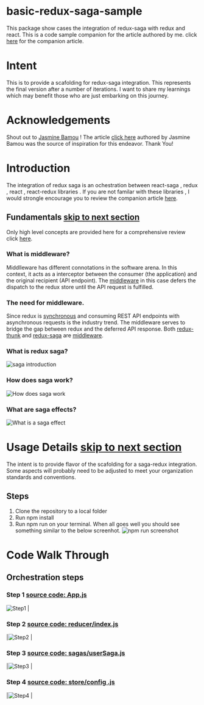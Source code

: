 # basic-redux-saga-sample

This package show cases the integration of redux-saga with redux and react. This is a code sample companion for the article authored by me. click [here]() for the companion article.
# Intent 
This is to provide a scafolding for redux-saga integration. This represents the final version after a number of iterations. I want to share my learnings which may benefit those who are just embarking on this journey.

# Acknowledgements

Shout out to [Jasmine Bamou](https://medium.com/@jasmine.bamou?source=post_page-----32fd89b4ebab----------------------) ! The article [click here](https://medium.com/snacknation-engineering/how-we-built-a-survey-app-from-scratch-using-reactjs-at-snacknation-1-2-32fd89b4ebab) authored by Jasmine Bamou was the source of inspiration for this endeavor. Thank You!

# Introduction

The integration of redux saga is an ochestration between react-saga , redux , react , react-redux libraries . If you are not familar with these libraries , I would strongle encourage you to review the companion article [here]().

## Fundamentals [skip to next section](https://github.com/SVRao19056/basic-redux-saga-sample/blob/master/README.md#usage-details)

Only high level concepts are provided here for a comprehensive review click [here]().

### What is middleware?

Middlleware has different connotations in the software arena. In this context, it acts as a interceptor between the consumer (the application) and the original recipient (API endpoint). The [middleware](https://redux.js.org/advanced/middleware) in this case defers the dispatch to the redux store until the API request is fulfilled.

### The need for middleware.

Since redux is [synchronous](https://redux.js.org/advanced/async-flow) and consuming REST API endpoints with asynchronous requests is the industry trend. The middleware serves to bridge the gap between redux and the deferred API response. Both [redux-thunk](https://github.com/reduxjs/redux-thunk) and [redux-saga](https://github.com/redux-saga/redux-saga) are [middleware](https://redux.js.org/advanced/middleware).

### What is redux saga?

![saga introduction](./read-me-files/Saga-intro.jpg?raw=true "Saga Introduction")

### How does saga work?

![How does saga work](./read-me-files/how-does-saga-work.png?raw=true "How does saga work")

### What are saga effects?

![What is a saga effect](./read-me-files/what-is-saga-effect.png?raw=true "What is a saga effect")

# Usage Details [skip to next section](https://github.com/SVRao19056/basic-redux-saga-sample/blob/master/README.md#code-walk-through)

The intent is to provide flavor of the scafolding for a saga-redux integration. Some aspects will probably need to be adjusted to meet your organization standards and conventions.

## Steps
1. Clone the repository to a local folder
1. Run npm install 
1. Run npm run on your terminal.
When all goes well you should see something similar to the below screenhot.
![npm run screenshot](./read-me-files/npm-start.png?raw=true "What is a saga effect")

# Code Walk Through 

## Orchestration steps
###  Step 1  [source code: App.js](./src/App/App.js) 
![Step1](./read-me-files/codeSeg-App.png?raw=true "Step 1 ") |
###  Step 2  [source code: reducer/index.js](./src/reducer/index.js) 
|![Step2](./read-me-files/step2-reducers.png?raw=true "Step 2 ") |
###  Step 3  [source code: sagas/userSaga.js](./src/sagas/userSaga.js) 
|![Step3](./read-me-files/step3-saga-effects.png?raw=true "Step 3 ") |
###  Step 4  [source code: store/config .js](./src/sagas/userSaga.js) 
|![Step4](./read-me-files/step4-saga-integration.png?raw=true "Step 4") |





